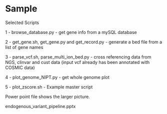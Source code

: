 # Sample
Selected Scripts

1 - browse_database.py - get gene info from a mySQL database

2 - get_gene.sh, get_gene.py and get_record.py - generate a bed file from a list of gene names

3 - parse_vcf.sh, parse_multi_ion_bed.py - cross referencing data from NGS, clinvar and cust data (input vcf already has been annotated
with COSMIC data)

4 - plot_genome_NIPT.py - get whole genome plot

5 - plot_zscore.sh - Example master script 

Power point file shows the larger picture.

endogenous_variant_pipeline.pptx
